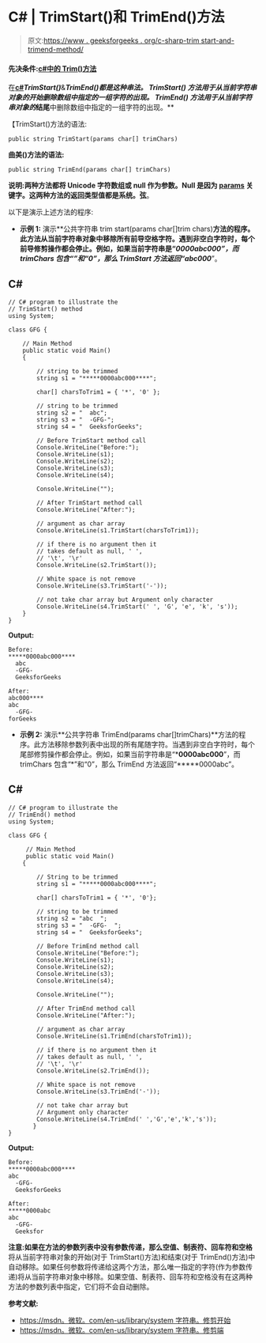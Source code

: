 # C# | TrimStart()和 TrimEnd()方法

> 原文:[https://www . geeksforgeeks . org/c-sharp-trim start-and-trimend-method/](https://www.geeksforgeeks.org/c-sharp-trimstart-and-trimend-method/)

#### 先决条件:[c#中的 Trim()方法](https://www.geeksforgeeks.org/c-trim-method/)

在[**c#**](https://www.geeksforgeeks.org/introduction-to-c-sharp/)***TrimStart()***&***TrimEnd()***都是这种串法。 **TrimStart()** 方法用于从当前字符串对象的**开始删除数组中指定的一组字符的出现。 **TrimEnd()** 方法用于从当前字符串对象的**结尾**中删除数组中指定的一组字符的出现。**

【TrimStart()方法的语法:

```
public string TrimStart(params char[] trimChars)
```

**曲美()方法的语法:**

```
public string TrimEnd(params char[] trimChars)
```

**说明:**两种方法都将 Unicode 字符数组或 null 作为参数。Null 是因为 [**params**](https://www.geeksforgeeks.org/c-params/) 关键字。这两种方法的返回类型值都是**系统。弦**。

以下是演示上述方法的程序:

*   **示例 1:** 演示**公共字符串 trim start(params char[]trim chars)**方法的程序。此方法从当前字符串对象中移除所有前导空格字符。遇到非空白字符时，每个前导修剪操作都会停止。例如，如果当前字符串是“*****0000abc000****”，而 trimChars 包含“*”和“0”，那么 TrimStart 方法返回“abc000****”。

## C#

```
// C# program to illustrate the
// TrimStart() method
using System;

class GFG {

    // Main Method
    public static void Main()
    {

        // string to be trimmed
        string s1 = "*****0000abc000****";

        char[] charsToTrim1 = { '*', '0' };

        // string to be trimmed
        string s2 = "  abc";
        string s3 = "  -GFG-";
        string s4 = "  GeeksforGeeks";

        // Before TrimStart method call
        Console.WriteLine("Before:");
        Console.WriteLine(s1);
        Console.WriteLine(s2);
        Console.WriteLine(s3);
        Console.WriteLine(s4);

        Console.WriteLine("");

        // After TrimStart method call
        Console.WriteLine("After:");

        // argument as char array
        Console.WriteLine(s1.TrimStart(charsToTrim1));

        // if there is no argument then it
        // takes default as null, ' ',
        // '\t', '\r'
        Console.WriteLine(s2.TrimStart());

        // White space is not remove
        Console.WriteLine(s3.TrimStart('-'));

        // not take char array but Argument only character
        Console.WriteLine(s4.TrimStart(' ', 'G', 'e', 'k', 's'));
    }
}
```

**Output:** 

```
Before:
*****0000abc000****
  abc
  -GFG-
  GeeksforGeeks

After:
abc000****
abc
  -GFG-
forGeeks
```

*   **示例 2:** 演示**公共字符串 TrimEnd(params char[]trimChars)**方法的程序。此方法移除参数列表中出现的所有尾随字符。当遇到非空白字符时，每个尾部修剪操作都会停止。例如，如果当前字符串是“*****0000abc000****”，而 trimChars 包含“*”和“0”，那么 TrimEnd 方法返回“*****0000abc”。

## C#

```
// C# program to illustrate the
// TrimEnd() method
using System;

class GFG {

     // Main Method
     public static void Main()
    {

        // String to be trimmed
        string s1 = "*****0000abc000****";

        char[] charsToTrim1 = { '*', '0'};

        // string to be trimmed
        string s2 = "abc  ";
        string s3 = "  -GFG-  ";
        string s4 = "  GeeksforGeeks";

        // Before TrimEnd method call
        Console.WriteLine("Before:");
        Console.WriteLine(s1);
        Console.WriteLine(s2);
        Console.WriteLine(s3);
        Console.WriteLine(s4);

        Console.WriteLine("");

        // After TrimEnd method call
        Console.WriteLine("After:");

        // argument as char array
        Console.WriteLine(s1.TrimEnd(charsToTrim1));

        // if there is no argument then it
        // takes default as null, ' ',
        // '\t', '\r'
        Console.WriteLine(s2.TrimEnd());

        // White space is not remove
        Console.WriteLine(s3.TrimEnd('-'));

        // not take char array but
        // Argument only character
        Console.WriteLine(s4.TrimEnd(' ','G','e','k','s'));
       }
}
```

**Output:** 

```
Before:
*****0000abc000****
abc  
  -GFG-  
  GeeksforGeeks

After:
*****0000abc
abc
  -GFG-  
  Geeksfor
```

**注意:**如果在方法的参数列表中没有参数传递，那么**空值、制表符、回车符和空格**将从当前字符串对象的开始(对于 TrimStart()方法)和结束(对于 TrimEnd()方法)中自动移除。如果任何参数将传递给这两个方法，那么唯一指定的字符(作为参数传递)将从当前字符串对象中移除。如果空值、制表符、回车符和空格没有在这两种方法的参数列表中指定，它们将不会自动删除。

**参考文献:**

*   [https://msdn。微软。com/en-us/library/system 字符串。修剪开始](https://msdn.microsoft.com/en-us/library/system.string.trimstart(v=vs.110).aspx)
*   [https://msdn。微软。com/en-us/library/system 字符串。修剪端](https://msdn.microsoft.com/en-us/library/system.string.trimend(v=vs.110).aspx)